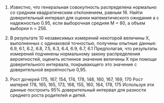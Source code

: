 1) Известно, что генеральная совокупность распределена нормально
со средним квадратическим отклонением, равным 16.
Найти доверительный интервал для оценки математического ожидания a с надежностью 0.95,
если выборочная средняя M = 80, а объем выборки n = 256.

2) В результате 10 независимых измерений некоторой величины X, выполненных с одинаковой точностью,
получены опытные данные:
6.9, 6.1, 6.2, 6.8, 7.5, 6.3, 6.4, 6.9, 6.7, 6.1
Предполагая, что результаты измерений подчинены нормальному закону распределения вероятностей,
оценить истинное значение величины X при помощи доверительного интервала, покрывающего это
значение с доверительной вероятностью 0,95.

3) Рост дочерей 175, 167, 154, 174, 178, 148, 160, 167, 169, 170
Рост матерей 178, 165, 165, 173, 168, 155, 160, 164, 178, 175
Используя эти данные построить 95% доверительный интервал для разности среднего роста родителей и детей.
